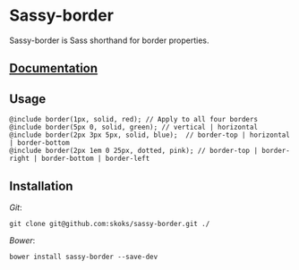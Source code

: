 # Sassy-border

Sassy-border is Sass shorthand for border properties. 

## [Documentation](http://iamskok.github.io/sassy-borders/)

## Usage

```
@include border(1px, solid, red); // Apply to all four borders
@include border(5px 0, solid, green); // vertical | horizontal
@include border(2px 3px 5px, solid, blue);  // border-top | horizontal | border-bottom
@include border(2px 1em 0 25px, dotted, pink); // border-top | border-right | border-bottom | border-left
```

## Installation

_Git_:

```
git clone git@github.com:skoks/sassy-border.git ./
```

_Bower_:

```
bower install sassy-border --save-dev
```


